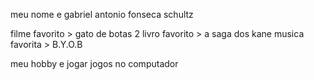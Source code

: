 meu nome e gabriel antonio fonseca schultz

filme favorito > gato de botas 2
livro favorito > a saga dos kane
musica favorita > B.Y.O.B

meu hobby e jogar jogos no computador